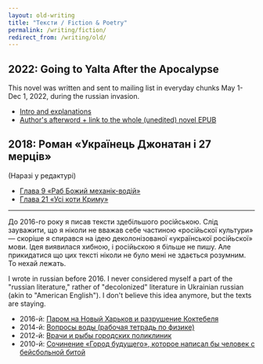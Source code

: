 ```yaml
---
layout: old-writing
title: "Тексти / Fiction & Poetry"
permalink: /writing/fiction/
redirect_from: /writing/old/
---
```


## 2022: Going to Yalta After the Apocalypse

This novel was written and sent to mailing list in everyday chunks May 1-Dec 1, 2022, during the russian invasion.

* [Intro and explanations](https://goingtoyalta.substack.com/pre-intro)
* [Author's afterword + link to the whole (unedited) novel EPUB](https://goingtoyalta.substack.com/p/outro)

## 2018: Роман «Українець Джонатан і 27 мерців»

(Наразі у редактурі)

* [Глава 9 «Раб Божий механік-водій»](jona9.html)
* [Глава 21 «Усі коти Криму»](jona21.html)

---

До 2016-го року я писав тексти здебільшого російською. Слід зауважити, що я ніколи не вважав себе частиною «російьскої культури» — скоріше я спирався на ідею деколонізованої «української російьскої» мови. Ідея виявилася хибною, і російьскою я більше не пишу. Але прикидатися що цих тексті ніколи не було мені не здається розумним. То нехай лежать.

I wrote in russian before 2016. I never considered myself a part of the "russian literature," rather of "decolonized" literature in Ukrainian russian (akin to "American English"). I don't believe this idea anymore, but the texts are staying.

* 2016-й: [Паром на Новый Харьков и разрушение Коктебеля](/old/ferry.html)
* 2014-й: [Вопросы воды (рабочая тетрадь по физике)](/old/waterquestions.html)
* 2012-й: [Врачи и рыбы городских поликлиник](/old/fishndoctor.html)
* 2010-й: [Сочинение «Город будущего», которое написал бы человек с бейсбольной битой](/old/cityoffuture.html)
